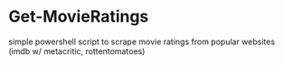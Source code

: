 # Get-MovieRatings
simple powershell script to scrape movie ratings from popular websites (imdb w/ metacritic, rottentomatoes)
